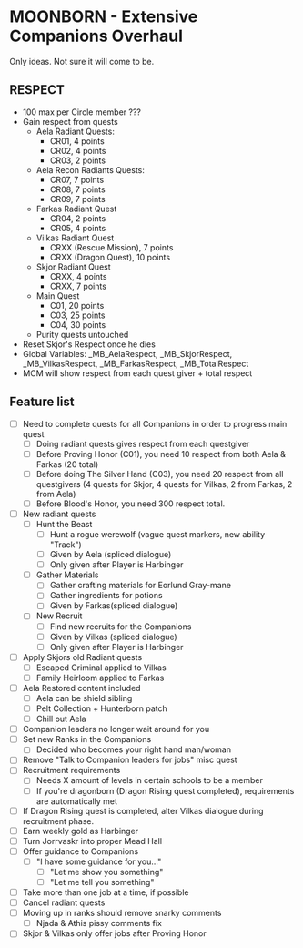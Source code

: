 # MOONBORN - Extensive Companions Overhaul

Only ideas. Not sure it will come to be.

## RESPECT
- 100 max per Circle member ???
- Gain respect from quests
  - Aela Radiant Quests:
    - CR01, 4 points
    - CR02, 4 points
    - CR03, 2 points
  - Aela Recon Radiants Quests:
    - CR07, 7 points
    - CR08, 7 points
    - CR09, 7 points
  - Farkas Radiant Quest
    - CR04, 2 points
    - CR05, 4 points
  - Vilkas Radiant Quest
    - CRXX (Rescue Mission), 7 points
    - CRXX (Dragon Quest), 10 points
  - Skjor Radiant Quest
    - CRXX, 4 points
    - CRXX, 7 points
  - Main Quest
    - C01, 20 points
    - C03, 25 points
    - C04, 30 points
  - Purity quests untouched
- Reset Skjor's Respect once he dies
- Global Variables: _MB_AelaRespect, _MB_SkjorRespect, _MB_VilkasRespect, _MB_FarkasRespect, _MB_TotalRespect
- MCM will show respect from each quest giver + total respect

## Feature list
- [ ] Need to complete quests for all Companions in order to progress main quest
  - [ ] Doing radiant quests gives respect from each questgiver
  - [ ] Before Proving Honor (C01), you need 10 respect from both Aela & Farkas (20 total)
  - [ ] Before doing The Silver Hand (C03), you need 20 respect from all questgivers (4 quests for Skjor, 4 quests for Vilkas, 2 from Farkas, 2 from Aela)
  - [ ] Before Blood's Honor, you need 300 respect total.
- [ ] New radiant quests
  - [ ] Hunt the Beast
    - [ ] Hunt a rogue werewolf (vague quest markers, new ability "Track")
    - [ ] Given by Aela (spliced dialogue)
    - [ ] Only given after Player is Harbinger
  - [ ] Gather Materials
    - [ ] Gather crafting materials for Eorlund Gray-mane
    - [ ] Gather ingredients for potions
    - [ ] Given by Farkas(spliced dialogue)
  - [ ] New Recruit
    - [ ] Find new recruits for the Companions
    - [ ] Given by Vilkas (spliced dialogue)
    - [ ] Only given after Player is Harbinger
- [ ] Apply Skjors old Radiant quests
  - [ ] Escaped Criminal applied to Vilkas
  - [ ] Family Heirloom applied to Farkas
- [ ] Aela Restored content included
  - [ ] Aela can be shield sibling
  - [ ] Pelt Collection + Hunterborn patch
  - [ ] Chill out Aela
- [ ] Companion leaders no longer wait around for you
- [ ] Set new Ranks in the Companions
  - [ ] Decided who becomes your right hand man/woman
- [ ] Remove "Talk to Companion leaders for jobs" misc quest
- [ ] Recruitment requirements
  - [ ] Needs X amount of levels in certain schools to be a member
  - [ ] If you're dragonborn (Dragon Rising quest completed), requirements are automatically met
- [ ] If Dragon Rising quest is completed, alter Vilkas dialogue during recruitment phase.
- [ ] Earn weekly gold as Harbinger
- [ ] Turn Jorrvaskr into proper Mead Hall
- [ ] Offer guidance to Companions
  - [ ] "I have some guidance for you..."
    - [ ] "Let me show you something"
    - [ ] "Let me tell you something"
- [ ] Take more than one job at a time, if possible
- [ ] Cancel radiant quests
- [ ] Moving up in ranks should remove snarky comments
  - [ ] Njada & Athis pissy comments fix
- [ ] Skjor & Vilkas only offer jobs after Proving Honor